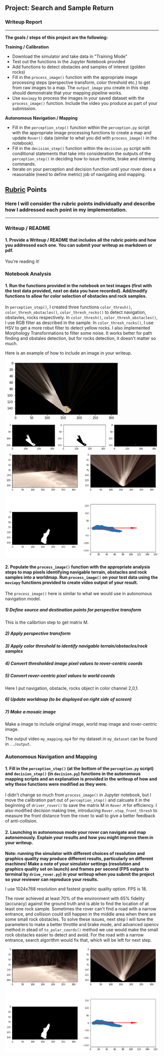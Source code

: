 ## Project: Search and Sample Return
### Writeup Report

---


**The goals / steps of this project are the following:**  

**Training / Calibration**  

* Download the simulator and take data in "Training Mode"
* Test out the functions in the Jupyter Notebook provided
* Add functions to detect obstacles and samples of interest (golden rocks)
* Fill in the `process_image()` function with the appropriate image processing steps (perspective transform, color threshold etc.) to get from raw images to a map.  The `output_image` you create in this step should demonstrate that your mapping pipeline works.
* Use `moviepy` to process the images in your saved dataset with the `process_image()` function.  Include the video you produce as part of your submission.

**Autonomous Navigation / Mapping**

* Fill in the `perception_step()` function within the `perception.py` script with the appropriate image processing functions to create a map and update `Rover()` data (similar to what you did with `process_image()` in the notebook). 
* Fill in the `decision_step()` function within the `decision.py` script with conditional statements that take into consideration the outputs of the `perception_step()` in deciding how to issue throttle, brake and steering commands. 
* Iterate on your perception and decision function until your rover does a reasonable (need to define metric) job of navigating and mapping.  

[//]: # (Image References)

[image1]: ./img_for_report/rock_warped.png
[image2]: ./img_for_report/rock_color_filter.png
[image3]: ./img_for_report/plot_dir.png 


## [Rubric](https://review.udacity.com/#!/rubrics/916/view) Points
### Here I will consider the rubric points individually and describe how I addressed each point in my implementation.  

---
### Writeup / README

#### 1. Provide a Writeup / README that includes all the rubric points and how you addressed each one.  You can submit your writeup as markdown or pdf.  

You're reading it!

### Notebook Analysis
#### 1. Run the functions provided in the notebook on test images (first with the test data provided, next on data you have recorded). Add/modify functions to allow for color selection of obstacles and rock samples.
In  `perception_step()`, I created three functions  `color_thresh()`,  `color_thresh_obstacles()`,  `color_thresh_rocks()` to detect navigation, obstavles, rocks respectively. In `color_thresh()`,  `color_thresh_obstacles()`, I use RGB filter as described in the sample. In `color_thresh_rocks()`, I use HSV to get a more robut filter to detect yellow rocks. I also implemented Morphology Transformations to filter some noise. It works better for path finding and obstales detection, but for rocks detection, it doesn't matter so much.

Here is an example of how to include an image in your writeup.

![alt text][image1]
![alt text][image2]
![alt text][image3]

#### 2. Populate the `process_image()` function with the appropriate analysis steps to map pixels identifying navigable terrain, obstacles and rock samples into a worldmap.  Run `process_image()` on your test data using the `moviepy` functions provided to create video output of your result. 

The `process_image()` here is similar to what we would use in autonomous navigation model.
##### 1) Define source and destination points for perspective transform
This is the calibrtion step to get matrix M.
##### 2) Apply perspective transform
##### 3) Apply color threshold to identify navigable terrain/obstacles/rock samples
##### 4) Convert thresholded image pixel values to rover-centric coords
##### 5) Convert rover-centric pixel values to world coords
Here I put navigation, obstacle, rocks object in color channel 2,0,1.
##### 6) Update worldmap (to be displayed on right side of screen)
##### 7) Make a mosaic image
Make a image to include original image, world map image and rover-centric image.

The output video `my_mapping.mp4` for my dataset in `my_dataset` can be found in  `../output`.

### Autonomous Navigation and Mapping

#### 1. Fill in the `perception_step()` (at the bottom of the `perception.py` script) and `decision_step()` (in `decision.py`) functions in the autonomous mapping scripts and an explanation is provided in the writeup of how and why these functions were modified as they were.
I didn't change so much from `process_image()` in Jupyter notebook, but I move the calibration part out of `perception_step()` and calcuate it in the beginning of `driver_rover()` to save the matrix M in `Rover.M` for efficiency. 
I also modified decision making tree, introducing `Rover.stop_front_thresh` to measure the front distance from the rover to wall to give a better feedback of anti-collision. 

#### 2. Launching in autonomous mode your rover can navigate and map autonomously.  Explain your results and how you might improve them in your writeup.  

**Note: running the simulator with different choices of resolution and graphics quality may produce different results, particularly on different machines!  Make a note of your simulator settings (resolution and graphics quality set on launch) and frames per second (FPS output to terminal by `drive_rover.py`) in your writeup when you submit the project so your reviewer can reproduce your results.**

I use 1024x768 resolution and fastest graphic quality option. FPS is 18.
 
The rover achieved at least 70% of the environment with 65% fidelity (accuracy) against the ground truth and is able to find the location of at least one rock sample. Sometimes the rover can't find a road with a narrow entrance, and collision could still happen in the middle area when there are some small rock obstacles. To solve these issues, next step I will tune the parameters to make a better throttle and brake mode, and advanced opencv method in stead of  `to_polar_coords()` method we use would make the small rock obstacles easier to detect and avoid. For the road with a narrow entrance, search algorithm would fix that, which will be left for next step.


![alt text][image3]


